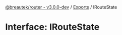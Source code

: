 [@breautek/router - v3.0.0-dev](../README.md) / [Exports](../modules.md) / IRouteState

# Interface: IRouteState

